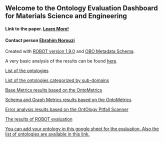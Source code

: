 ## Welcome to the Ontology Evaluation Dashboard for Materials Science and Engineering

#### Link to the paper. [Learn More!](https://ISE-FIZKarlsruhe.github.io/mseo.github.io/dashboard/about.html)

#### Contact person [Ebrahim Norouzi](https://www.fiz-karlsruhe.de/en/forschung/lebenslauf-und-publikationen-ebrahim-norouzi)

Created with [ROBOT version 1.9.0](http://robot.obolibrary.org/) and [OBO Metadata Schema](https://github.com/OBOFoundry/OBO-Dashboard/commit/b88e6f1fe9e7c6683b97bbe32c384719ad834e12).

A very basic analysis of the results can be found [here](https://ISE-FIZKarlsruhe.github.io/mseo.github.io/dashboard/analysis.html).


[List of the ontologies](All_ontologies.html)

[List of the ontologies categorized by sub-domains](Summary.html)

[Base Metrics results based on the OntoMetrics](base_metrics.html)

[Schema and Graph Metrics results based on the OntoMetrics](schema_and_graph_metrics.html)

[Error analysis results based on the OntOlogy Pitfall Scanner](pitfalls.html)

[The results of ROBOT evaluation](ROBOT.html)

[You can add your ontology in this google sheet for the evaluation. Also the list of ontologies are available in this link.](https://docs.google.com/spreadsheets/d/1I4Ye2lrAn68mrd9edq1m6CYx2DdWgDFx/edit?gid=2034850253#gid=2034850253)

